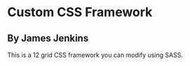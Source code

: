 # Custom CSS Framework
## By James Jenkins
This is a 12 grid CSS framework you can modify using SASS.


